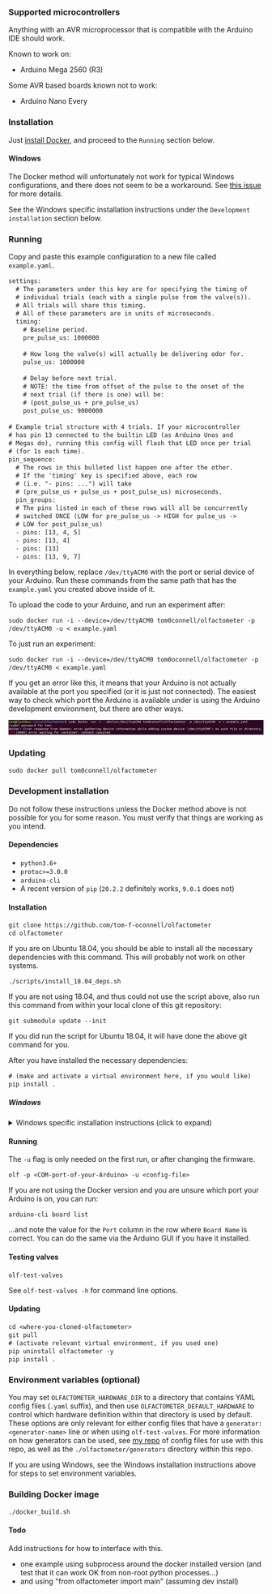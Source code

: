 
### Supported microcontrollers

Anything with an AVR microprocessor that is compatible with the Arduino IDE
should work.

Known to work on:
- Arduino Mega 2560 (R3)

Some AVR based boards known not to work:
- Arduino Nano Every


### Installation
Just [install Docker](https://docs.docker.com/get-docker/), and proceed to the 
`Running` section below.

#### Windows 
The Docker method will unfortunately not work for typical Windows
configurations, and there does not seem to be a workaround. See 
[this issue](https://github.com/docker/for-win/issues/1018) for more details.

See the Windows specific installation instructions under the
`Development installation` section below.


### Running
Copy and paste this example configuration to a new file called `example.yaml`.
```
settings:
  # The parameters under this key are for specifying the timing of
  # individual trials (each with a single pulse from the valve(s)).
  # All trials will share this timing.
  # All of these parameters are in units of microseconds.
  timing:
    # Baseline period.
    pre_pulse_us: 1000000

    # How long the valve(s) will actually be delivering odor for.
    pulse_us: 1000000

    # Delay before next trial.
    # NOTE: the time from offset of the pulse to the onset of the
    # next trial (if there is one) will be:
    # (post_pulse_us + pre_pulse_us)
    post_pulse_us: 9000000

# Example trial structure with 4 trials. If your microcontroller 
# has pin 13 connected to the builtin LED (as Arduino Unos and 
# Megas do), running this config will flash that LED once per trial 
# (for 1s each time).
pin_sequence:
  # The rows in this bulleted list happen one after the other.
  # If the 'timing' key is specified above, each row
  # (i.e. "- pins: ...") will take
  # (pre_pulse_us + pulse_us + post_pulse_us) microseconds.
  pin_groups:
  # The pins listed in each of these rows will all be concurrently 
  # switched ONCE (LOW for pre_pulse_us -> HIGH for pulse_us ->
  # LOW for post_pulse_us)
  - pins: [13, 4, 5]
  - pins: [13, 4]
  - pins: [13]
  - pins: [13, 9, 7]
```

In everything below, replace `/dev/ttyACM0` with the port or serial device of
your Arduino. Run these commands from the same path that has the `example.yaml`
you created above inside of it.

To upload the code to your Arduino, and run an experiment after:
```
sudo docker run -i --device=/dev/ttyACM0 tom0connell/olfactometer -p /dev/ttyACM0 -u < example.yaml
```

To just run an experiment:
```
sudo docker run -i --device=/dev/ttyACM0 tom0oconnell/olfactometer -p /dev/ttyACM0 < example.yaml
```

If you get an error like this, it means that your Arduino is not actually
available at the port you specified (or it is just not connected). The easiest
way to check which port the Arduino is available under is using the Arduino
development environment, but there are other ways.

![Docker wrong device error](docs/screenshots/wrong_port_err.png)


### Updating
```
sudo docker pull tom0connell/olfactometer
```


### Development installation
Do not follow these instructions unless the Docker method above is not possible
for you for some reason. You must verify that things are working as you intend.

#### Dependencies
- `python3.6+`
- `protoc>=3.0.0`
- `arduino-cli`
- A recent version of `pip` (`20.2.2` definitely works, `9.0.1` does not)

#### Installation
```
git clone https://github.com/tom-f-oconnell/olfactometer
cd olfactometer
```

If you are on Ubuntu 18.04, you should be able to install all the necessary
dependencies with this command. This will probably not work on other systems.
```
./scripts/install_18.04_deps.sh
```
If you are not using 18.04, and thus could not use the script above, also run
this command from within your local clone of this git repository:
```
git submodule update --init
```
If you did run the script for Ubuntu 18.04, it will have done the above git
command for you.

After you have installed the necessary dependencies:
```
# (make and activate a virtual environment here, if you would like)
pip install .
```

##### Windows
<details><summary>Windows specific installation instructions (click to expand)</summary>

1. Make sure that `python>=3.6` and `git` are installed. Git bash can be used for
   most / all of the commands below, or the Windows command prompt if you'd rather 
   / if Git bash has issues.

2. Follow the installation steps above, except `pip install .`

3. Download `arduino-cli` ZIP file [here](https://arduino.github.io/arduino-cli/latest/installation/),
   by following the `Windows 64 bit` link.

4. Extract and copy to `C:\Program Files\arduino-cli`, so that directly inside
   this new folder there is the `arduino-cli.exe` from the ZIP file.

5. Add `C:Program Files\arduino-cli` to your `Path` environment variable, by
   pressing the Windows key, searching for "environment variable", clicking the
   result, and then clicking the `Environment Variables...` button at the
   bottom of the window that pops up. In the "User variables for
   <your-username>" section at the top, select the row for the `Path` variable,
   and select "Edit". In the new window, click the "New" button, to add a new
   path to this variable (which is a list of paths). Paste / type in
   `C:\Program Files\arduino-cli`.

   The above works for Windows 10. For Windows 7, you will need to select
   "Edit the system environment variables" from the search under the Windows key.
   Then the relevant variable will be "Path" under the "System variables" section.
   You will need to add (`;` separated) paths manually to this string. If you
   have a "Path" / "PATH" in the user specific section, you should use that
   rather than modify the system variable.

6. To finish setting up `arduino-cli`:

    ```
    arduino-cli core update-index
    arduino-cli core install arduino:avr
    ```

    You may need to answer a GUI prompt for administrator privileges for the
    second step above.

7. Download the latest `protoc-<x.y.z>-win64.zip` from [this 
   link](https://github.com/protocolbuffers/protobuf/releases). Repeat steps 4
   and 5 for this ZIP file, though copy the contents of the ZIP file to
   `C:\Program Files\protoc` and only add `C:\Program Files\protoc\bin` to
   `Path`.

8. `cd` to the `olfactometer` directory and (making sure that `python` is
   running the version of python you expect) run:
   `python -m pip install .`

9. Find where the `pip` command in step 8 created the `olf` executable, and add
   this to `Path` as well. For me, the path I needed to add was the path in the
   `Location` row of `python -m pip show olfactometer` output with `\Python38\Scripts`
   appended to the end:
   `C:\Users\tom\AppData\Local\Packages\PythonSoftwareFoundation.Python.3.8_qbz5n2kfra8p0\LocalCache\local-packages\Python38\Scripts`

   If `python -m pip show` doesn't work, you can also try:

    ```
    $ python
    >>> import olfactometer # don't call this from either <olfactometer> or the directory containing it
    >>> olfactometer.__file__
    ```
   
   ...and look around the directory that is output.

10. If you plan to run `olf` from Git bash, rather than the Windows command prompt,
    then you should edit `~/.bashrc` to add the line:

    ```
    export PYTHONUNBUFFERED=1
    ```
    
    ...so that interactive output when running stimulus programs is not delayed.

    Note that some of my attempts to install this on Windows have not been able
    to get `python` to work inside Git bash.

</details>


#### Running
The `-u` flag is only needed on the first run, or after changing the firmware.
```
olf -p <COM-port-of-your-Arduino> -u <config-file>
```

If you are not using the Docker version and you are unsure which port your
Arduino is on, you can run:
```
arduino-cli board list
```
...and note the value for the `Port` column in the row where `Board Name` is correct.
You can do the same via the Arduino GUI if you have it installed.


#### Testing valves
```
olf-test-valves
```

See `olf-test-valves -h` for command line options.


#### Updating

```
cd <where-you-cloned-olfactometer>
git pull
# (activate relevant virtual environment, if you used one)
pip uninstall olfactometer -y
pip install .
```


### Environment variables (optional)

You may set `OLFACTOMETER_HARDWARE_DIR` to a directory that contains YAML
config files (`.yaml` suffix), and then use `OLFACTOMETER_DEFAULT_HARDWARE` to
control which hardware definition within that directory is used by default.
These options are only relevant for either config files that have a
`generator: <generator-name>` line or when using `olf-test-valves`. For more
information on how generators can be used, see 
[my repo](https://github.com/tom-f-oconnell/tom_olfactometer_configs) of config
files for use with this repo, as well as the `./olfactometer/generators`
directory within this repo.

If you are using Windows, see the Windows installation instructions above for
steps to set environment variables.


### Building Docker image
```
./docker_build.sh
```


#### Todo

Add instructions for how to interface with this.
- one example using subprocess around the docker installed version
  (and test that it can work OK from non-root python processes...)
- and using "from olfactometer import main" (assuming dev install)

